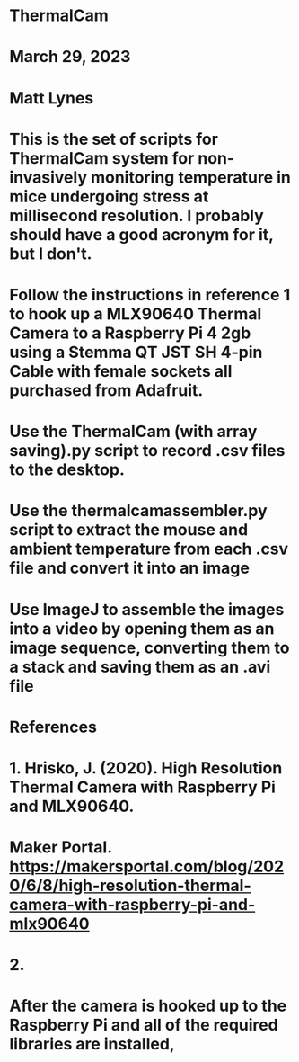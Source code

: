 # ThermalCam
# March 29, 2023
# Matt Lynes

# This is the set of scripts for ThermalCam system for non-invasively monitoring temperature in mice undergoing stress at millisecond resolution.  I probably should have a good acronym for it, but I don't.

# Follow the instructions in reference 1 to hook up a MLX90640 Thermal Camera to a Raspberry Pi 4 2gb using a Stemma QT JST SH 4-pin Cable with female sockets all purchased from Adafruit. 

# Use the ThermalCam (with array saving).py script to record .csv files to the desktop.

# Use the thermalcamassembler.py script to extract the mouse and ambient temperature from each .csv file and convert it into an image

# Use ImageJ to assemble the images into a video by opening them as an image sequence, converting them to a stack and saving them as an .avi file

# References
# 1. Hrisko, J. (2020). High Resolution Thermal Camera with Raspberry Pi and MLX90640. 
#    Maker Portal. https://makersportal.com/blog/2020/6/8/high-resolution-thermal-camera-with-raspberry-pi-and-mlx90640
# 2. 
#
# After the camera is hooked up to the Raspberry Pi and all of the required libraries are installed, 
